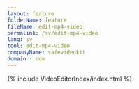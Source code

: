 ```yaml
---
layout: feature
folderName: feature
fileName: edit-mp4-video
permalink: /sv/edit-mp4-video
lang: sv
tool: edit-mp4-video
companyName: safevideokit
domain : com
---
```


{% include VideoEditorIndex/index.html %}

   